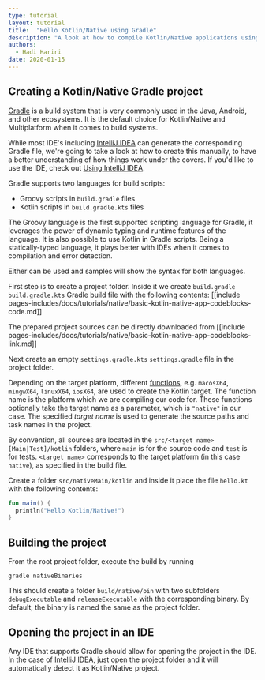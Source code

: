 ```yaml
---
type: tutorial
layout: tutorial
title:  "Hello Kotlin/Native using Gradle"
description: "A look at how to compile Kotlin/Native applications using Gradle"
authors: 
  - Hadi Hariri
date: 2020-01-15
---
```



<!--- To become a How-To. Need to change type to new "HowTo" --->


## Creating a Kotlin/Native Gradle project

[Gradle](https://gradle.org) is a build system that is very commonly used in the Java, Android, and other ecosystems. It is the default choice for Kotlin/Native and Multiplatform
when it comes to build systems.

While most IDE's including [IntelliJ IDEA](https://www.jetbrains.com/idea) can generate the corresponding Gradle file, we're going to 
take a look at how to create this manually, to have a better understanding of how things work under the covers. If you'd like to use the IDE, check out 
[Using IntelliJ IDEA](using-intellij-idea.md). 


Gradle supports two languages for build scripts:

- Groovy scripts in `build.gradle` files
- Kotlin scripts in `build.gradle.kts` files

The Groovy language is the first supported scripting language for Gradle, 
it leverages the power of dynamic typing and runtime features of the language. It is also possible to use Kotlin in Gradle scripts. Being a statically-typed language, it plays better with IDEs when 
it comes to compilation and error detection. 

Either can be used and samples will show the syntax for both languages.

First step is to create a project folder. Inside it we create
<span class="multi-language-span" data-lang="groovy">
`build.gradle` 
</span>
<span class="multi-language-span" data-lang="kotlin">
`build.gradle.kts` 
</span>
Gradle build file with the following contents:
[[include pages-includes/docs/tutorials/native/basic-kotlin-native-app-codeblocks-code.md]]

The prepared project sources can be directly downloaded from 
[[include pages-includes/docs/tutorials/native/basic-kotlin-native-app-codeblocks-link.md]]

Next create an empty
<span class="multi-language-span" data-lang="kotlin">
`settings.gradle.kts` 
</span><span class="multi-language-span" data-lang="groovy">
`settings.gradle`
</span>
file in the project folder.

Depending on the target platform, different [functions](/docs/reference/building-mpp-with-gradle.html),
e.g. `macosX64`, `mingwX64`, `linuxX64`, `iosX64`,
are used to create the Kotlin target. The function name is the platform which we are compiling our code for. 
These functions optionally take the target name as a parameter, which is `"native"` in our case. 
The specified _target name_ is used to generate the source paths and task names in the project.  

By convention, all sources are located in the `src/<target name>[Main|Test]/kotlin` folders, where `main` is for the source code
and `test` is for tests. `<target name>` corresponds to the target platform (in this case `native`), as specified in the build file. 

Create a folder `src/nativeMain/kotlin` and inside it place the file `hello.kt` with the following contents:

<div class="sample" markdown="1" theme="idea" data-highlight-only>

```kotlin
fun main() {
  println("Hello Kotlin/Native!")
}
```
</div>


## Building the project

From the root project folder, execute the build by running 

`gradle nativeBinaries`

This should create a folder `build/native/bin` with two subfolders `debugExecutable` and `releaseExecutable` with the corresponding binary.
By default, the binary is named the same as the project folder. 


## Opening the project in an IDE

Any IDE that supports Gradle should allow for opening the project in the IDE. In the case of [IntelliJ IDEA](https://www.jetbrains.com/idea), just open the project folder and it will automatically
detect it as Kotlin/Native project. 


